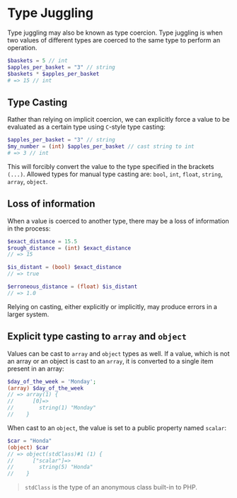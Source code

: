 # Type Juggling

Type juggling may also be known as type coercion. Type juggling is when two values of different types are coerced to the same type to perform an operation.

```php
$baskets = 5 // int
$apples_per_basket = "3" // string
$baskets * $apples_per_basket
# => 15 // int
```

## Type Casting

Rather than relying on implicit coercion, we can explicitly force a value to be evaluated as a certain type using `C`-style type casting:

```php
$apples_per_basket = "3" // string
$my_number = (int) $apples_per_basket // cast string to int
# => 3 // int
```

This will forcibly convert the value to the type specified in the brackets `(...)`. Allowed types for manual type casting are: `bool`, `int`, `float`, `string`, `array`, `object`.

## Loss of information

When a value is coerced to another type, there may be a loss of information in the process:

```php
$exact_distance = 15.5
$rough_distance = (int) $exact_distance
// => 15

$is_distant = (bool) $exact_distance
// => true

$erroneous_distance = (float) $is_distant
// => 1.0
```

Relying on casting, either explicitly or implicitly, may produce errors in a larger system.

## Explicit type casting to `array` and `object`

Values can be cast to `array` and `object` types as well. If a value, which is not an array or an object is cast to an `array`, it is converted to a single item present in an array:

```php
$day_of_the_week = 'Monday';
(array) $day_of_the_week
// => array(1) {
//      [0]=>
//        string(1) "Monday"
//    }
```

When cast to an `object`, the value is set to a public property named `scalar`:

```php
$car = "Honda"
(object) $car
// => object(stdClass)#1 (1) {
//      ["scalar"]=>
//        string(5) "Honda"
//    }
```

> `stdClass` is the type of an anonymous class built-in to PHP.
